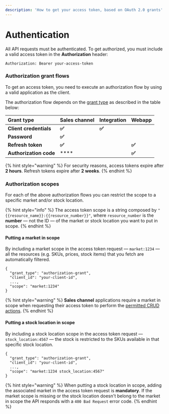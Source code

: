 ```yaml
---
description: 'How to get your access token, based on OAuth 2.0 grants'
---
```


# Authentication

All API requests must be authenticated. To get authorized, you must include a valid access token in the **Authorization** header:

```http
Authorization: Bearer your-access-token
```

### Authorization grant flows

To get an access token, you need to execute an authorization flow by using a valid application as the client. 

The authorization flow depends on the [grant type](https://oauth.net/2/grant-types/) as described in the table below:

| Grant type | Sales channel | Integration | Webapp |
| :--- | :--- | :--- | :--- |
| **Client credentials** | **✅** | **✅** |  |
| **Password** | **✅** |  |  |
| **Refresh token** | **✅** |  | **✅** |
| **Authorization code** | \*\*\*\* |  | **✅** |

{% hint style="warning" %}
For security reasons, access tokens expire after **2 hours**. Refresh tokens expire after **2 weeks**.
{% endhint %}

### Authorization scopes

For each of the above authorization flows you can restrict the scope to a specific market and/or stock location.

{% hint style="info" %}
The access token scope is a string composed by `"{{resource_name}}:{{resource_number}}"`, where `resource_number` is the **number** — not the ID — of the market or stock location you want to put in scope.
{% endhint %}

#### Putting a market in scope

By including a market scope in the access token request — `market:1234` — all the resources \(e.g. SKUs, prices, stock items\) that you fetch are automatically filtered.

```http
{
  "grant_type": "authorization-grant",
  "client_id": "your-client-id",
  ...,
  "scope": "market:1234"
}
```

{% hint style="warning" %}
**Sales channel** applications require a market in scope when requesting their access token to perform the [permitted CRUD actions](../roles-and-permissions.md#sales-channel).
{% endhint %}

#### Putting a stock location in scope

By including a stock location scope in the access token request — `stock_location:4567` — the stock is restricted to the SKUs available in that specific stock location.

```http
{
  "grant_type": "authorization-grant",
  "client_id": "your-client-id",
  ...,
  "scope": "market:1234 stock_location:4567"
}
```

{% hint style="warning" %}
When putting a stock location in scope, adding the associated market in the access token request is **mandatory**. If the market scope is missing or the stock location doesn't belong to the market in scope the API responds with a `400 Bad Request` error code.
{% endhint %}

